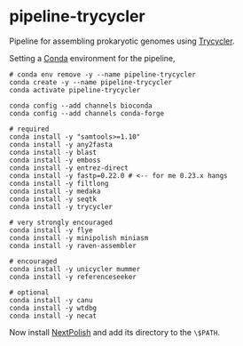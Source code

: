 # pipeline-trycycler

Pipeline for assembling prokaryotic genomes using
[Trycycler](https://github.com/rrwick/Trycycler).

Setting a [Conda](https://conda.io) environment for the pipeline,

```
# conda env remove -y --name pipeline-trycycler
conda create -y --name pipeline-trycycler
conda activate pipeline-trycycler

conda config --add channels bioconda
conda config --add channels conda-forge

# required
conda install -y "samtools>=1.10"
conda install -y any2fasta
conda install -y blast
conda install -y emboss
conda install -y entrez-direct
conda install -y fastp=0.22.0 # <-- for me 0.23.x hangs
conda install -y filtlong
conda install -y medaka
conda install -y seqtk
conda install -y trycycler

# very strongly encouraged
conda install -y flye
conda install -y minipolish miniasm
conda install -y raven-assembler

# encouraged
conda install -y unicycler mummer
conda install -y referenceseeker

# optional
conda install -y canu
conda install -y wtdbg
conda install -y necat

```

Now install [NextPolish](https://github.com/Nextomics/NextPolish) and
add its directory to the `\$PATH`.
